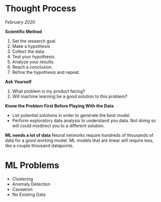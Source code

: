 # Thought Process
*February 2020*

**Scientific Method**
1. Set the research goal.
1. Make a hypothesis
1. Collect the data.
1. Test your hypothesis.
1. Analyze your results.
1. Reach a conclusion.
1. Refine the hypothesis and repeat.

**Ask Yourself**
1. What problem is my product facing?
1. Will machine learning be a good solution to this problem?

**Know the Problem First Before Playing With the Data**
* List potential solutions in order to generate the best model.
* Perform exploratory data analysis to understand you data.  Not doing so will could misdirect you to a different solution.

**ML needs a lot of data**
Neural networks require hundreds of thousands of data for a good working model.  ML models that are linear will require less, like a couple thousand datapoints.

# ML Problems
* Clustering
* Anomaly Detection
* Causation
* No Existing Data
